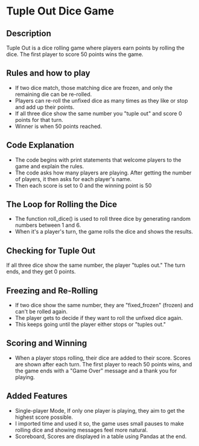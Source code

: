 # Tuple Out Dice Game 

## Description

Tuple Out is a dice rolling game where players earn points by rolling the dice. The first player to score 50 points wins the game.

## Rules and how to play

- If two dice match, those matching dice are frozen, and only the remaining die can be re-rolled.
- Players can re-roll the unfixed dice as many times as they like or stop and add up their points.
-  If all three dice show the same number you "tuple out" and score 0 points for that turn.
- Winner is when 50 points reached. 

## Code Explanation 

- The code begins with print statements that welcome players to the game and explain the rules.
- The code asks how many players are playing. After getting the number of players, it then asks for each player's name.
- Then each score is set to 0 and the winning point is 50 

## The Loop for Rolling the Dice
- The function roll_dice() is used to roll three dice by generating random numbers between 1 and 6.
- When it's a player's turn, the game rolls the dice and shows the results.

## Checking for Tuple Out

If all three dice show the same number, the player "tuples out." The turn ends, and they get 0 points.

## Freezing and Re-Rolling

- If two dice show the same number, they are "fixed_frozen" (frozen) and can't be rolled again.
- The player gets to decide if they want to roll the unfixed dice again.
- This keeps going until the player either stops or "tuples out."

## Scoring and Winning

- When a player stops rolling, their dice are added to their score. Scores are shown after each turn. The first player to reach 50 points wins, and the game ends with a "Game Over" message and a thank you for playing.

## Added Features 
- Single-player Mode, If only one player is playing, they aim to get the highest score possible.
- I imported time and used it so, the game uses small pauses to make rolling dice and showing messages feel more natural.
- Scoreboard, Scores are displayed in a table using Pandas at the end.


